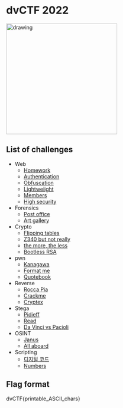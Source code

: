 # dvCTF 2022

<img src="https://user-images.githubusercontent.com/91023285/158800301-27f9b278-b6e5-4fa2-bddc-7fb71cfad2a6.png" alt="drawing" width="300"/>

## List of challenges
- Web
  - [Homework](./web/homework/) 
  - [Authentication](./web/authentication/) 
  - [Obfuscation](./web/obfuscation/) 
  - [Lightweiight](./web/ldap_injection/) 
  - [Members](./web/members/) 
  - [High security](./web/high_security/) 
- Forensics
  - [Post office](./forensics/post_office/) 
  - [Art gallery](./forensics/art_gallery/) 
- Crypto
  - [Flipping tables](./crypto/flipping_tables/)
  - [Z340 but not really](./crypto/z340/)
  - [the more, the less](./crypto/the_more_the_less/)
  - [Bootless RSA](./crypto/bootless_rsa/)
- pwn
  - [Kanagawa](./pwn/kanagawa/) 
  - [Format me](./pwn/format_me/) 
  - [Quotebook](./pwn/quotebook/) 
- Reverse
  - [Rocca Pia](./reverse/rocca_pia/) 
  - [Crackme](./reverse/crackme/) 
  - [Cryptex](./reverse/cryptex/) 
- Stega
  - [Pidieff](./stega/pidieff/) 
  - [Read](./stega/read/) 
  - [Da Vinci vs Pacioli](./stega/da_vinci_vs_pacioli/) 
- OSINT
  - [Janus](./osint/janus/) 
  - [All aboard](./osint/all_aboard/) 
- Scripting
  - [디지털 코드](./prog/korean_digipad/) 
  - [Numbers](./prog/numbers/) 

## Flag format
dvCTF{printable_ASCII_chars}
